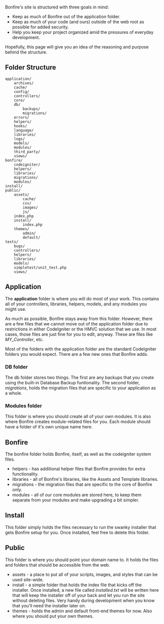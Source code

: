 Bonfire's site is structured with three goals in mind:

- Keep as much of Bonfire out of the application folder.
- Keep as much of your code (and ours) outside of the web root as possible for added security.
- Help you keep your project organized amid the pressures of everyday development.

Hopefully, this page will give you an idea of the reasoning and purpose behind the structure.

## Folder Structure


    application/
        archives/
        cache/
        config/
        controllers/
        core/
        db/
            backups/
            migrations/
        errors/
        helpers/
        hooks/
        language/
        libraries/
        logs/
        models/
        modules/
        third_party/
        views/
    bonfire/
        codeigniter/
        helpers/
        libraries/
        migrations/
        modules/
    install/
    public/
        assets/
            cache/
            css/
            images/
            js/
        index.php
        install/
            index.php
        themes/
            admin/
            default/
    tests/
        bugs/
        controllers/
        helpers/
        libraries/
        models/
        simpletest/unit_test.php
        views/


## Application

The __application__ folder is where you will do most of your work. This contains all of your controllers, libraries, helpers, models, and any modules you might use.

As much as possible, Bonfire stays away from this folder. However, there are a few files that we cannot move out of the application folder due to restrictions in either CodeIgniter or the HMVC solution that we use. In most cases, those files are just fine for you to edit, anyway. These are files like *MY_Controller*, etc.

Most of the folders with the application folder are the standard CodeIgniter folders you would expect. There are a few new ones that Bonfire adds.


### DB folder

The db folder stores two things. The first are any backups that you create using the built-in Database Backup funtionality. The second folder, *migrations*, holds the migration files that are specific to your application as a whole.

### Modules folder

This folder is where you should create all of your own modules. It is also where Bonfire creates module-related files for you. Each module should have a folder of it's own unique name here.




## Bonfire

The bonfire folder holds Bonfire, itself, as well as the codeigniter system files.

- helpers - has additional helper files that Bonfire provides for extra functionality.
- libraries - all of Bonfire's libraries, like the Assets and Template libraries.
- migrations - the migration files that are specific to the core of Bonfire only.
- modules - all of our core modules are stored here, to keep them separate from your modules and make upgrading a bit simpler.



## Install

This folder simply holds the files necessary to run the swanky installer that gets Bonfire setup for you. Once installed, feel free to delete this folder.

## Public

This folder is where you should point your domain name to. It holds the files and folders that should be accessible from the web.

- assets - a place to put all of your scripts, images, and styles that can be used site-wide.
- install - a simple folder that holds the index file that kicks off the installer. Once installed, a new file called *installed.txt* will be written here that will keep the installer off of your back and let you run the site without deleting files. Very handy during development when you know that you'll need the installer later on.
- themes - holds the admin and default front-end themes for now. Also where you should put your own themes.
